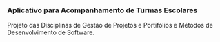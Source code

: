 ### Aplicativo para Acompanhamento de Turmas Escolares

Projeto das Disciplinas de Gestão de Projetos e Portifólios e Métodos de Desenvolvimento de Software.

